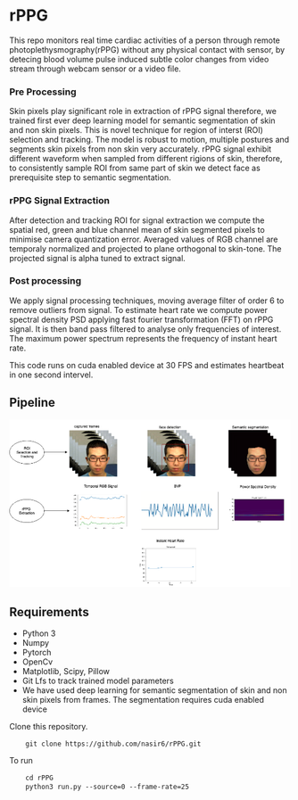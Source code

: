 # rPPG

This repo monitors real time cardiac activities of a person through remote photoplethysmography(rPPG) without any physical contact with sensor, by detecing blood volume pulse induced subtle color changes from video stream through webcam sensor or a video file.

### Pre Processing 
Skin pixels play significant role in extraction of rPPG signal therefore, we trained first ever deep learning model for semantic 
segmentation of skin and non skin pixels. This is novel technique for region of interst (ROI) selection and tracking. The model is robust to motion, multiple postures and segments skin pixels from non skin very accurately.
rPPG signal exhibit different waveform when sampled from different rigions of skin, therefore, to consistently sample ROI from same part of skin we detect face as prerequisite step to semantic segmentation.

### rPPG Signal Extraction 
After detection and tracking ROI for signal extraction we compute the spatial red, green and blue channel mean of skin segmented pixels to minimise camera quantization error. Averaged values of RGB channel are temporaly normalized and projected to plane orthogonal to skin-tone. The projected signal is alpha tuned to extract signal. 

### Post processing

We apply signal processing techniques, moving average filter of order 6 to remove outliers from signal. To estimate heart rate we compute power spectral density PSD applying fast fourier transformation (FFT) on rPPG signal. It is then band pass filtered to analyse only frequencies of interest. The maximum power spectrum represents the frequency of instant heart rate. 

This code runs on cuda enabled device at 30 FPS and estimates heartbeat in one second intervel.


## Pipeline

![](images/pipeline.png)

## Requirements

* Python 3
* Numpy
* Pytorch
* OpenCv
* Matplotlib, Scipy, Pillow
* Git Lfs to track trained model parameters
* We have used deep learning for semantic segmentation of skin and non skin pixels from frames. The segmentation requires cuda enabled device


Clone this repository.

        git clone https://github.com/nasir6/rPPG.git

To run

        cd rPPG
        python3 run.py --source=0 --frame-rate=25


